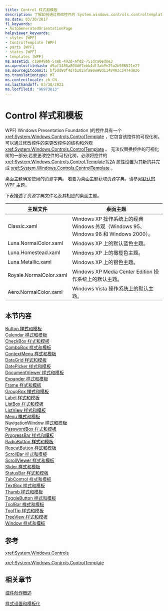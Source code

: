 ```yaml
---
title: Control 样式和模板
description: 了解如何通过修改控件的 System.windows.controls.controltemplate> 来更改 Windows Presentation Foundation 控件的结构和外观。
ms.date: 03/30/2017
f1_keywords:
- AutoGeneratedOrientationPage
helpviewer_keywords:
- styles [WPF]
- ControlTemplate [WPF]
- parts [WPF]
- states [WPF]
- templates [WPF]
ms.assetid: c19049bb-5ceb-492d-afd2-751dca0ed8e3
ms.openlocfilehash: d9af3480a804d67ebb4df3ab9e25a2b986521e27
ms.sourcegitcommit: bf5dd80f4d7b202afa90e90d1148402c5474d826
ms.translationtype: MT
ms.contentlocale: zh-CN
ms.lasthandoff: 03/30/2021
ms.locfileid: "96973813"
---
```

# <a name="control-styles-and-templates"></a>Control 样式和模板
WPF) Windows Presentation Foundation (的控件具有一个 <xref:System.Windows.Controls.ControlTemplate> ，它包含该控件的可视化树。 可以通过修改控件的来更改控件的结构和外观 <xref:System.Windows.Controls.ControlTemplate> 。 无法仅替换控件的可视化树的一部分;若要更改控件的可视化树，必须将控件的 <xref:System.Windows.Controls.Control.Template%2A> 属性设置为其新的并完成 <xref:System.Windows.Controls.ControlTemplate> 。  
  
 桌面主题确定使用的资源字典。 若要为桌面主题获取资源字典，请参阅[默认的 WPF 主题](https://github.com/Microsoft/WPF-Samples/tree/master/Graphics/2DTransforms)。  
  
 下表描述了资源字典文件名及其相应的桌面主题。  
  
|主题文件|桌面主题|  
|----------------|-------------------|  
|Classic.xaml|Windows XP 操作系统上的经典 Windows 外观（Windows 95、Windows 98 和 Windows 2000）。|  
|Luna.NormalColor.xaml|Windows XP 上的默认蓝色主题。|  
|Luna.Homestead.xaml|Windows XP 上的橄榄色主题。|  
|Luna.Metallic.xaml|Windows XP 上的银色主题。|  
|Royale.NormalColor.xaml|Windows XP Media Center Edition 操作系统上的默认主题。|  
|Aero.NormalColor.xaml|Windows Vista 操作系统上的默认主题。|  
  
## <a name="in-this-section"></a>本节内容  
 [Button 样式和模板](button-styles-and-templates.md)  
 [Calendar 样式和模板](calendar-styles-and-templates.md)  
 [CheckBox 样式和模板](checkbox-styles-and-templates.md)  
 [ComboBox 样式和模板](combobox-styles-and-templates.md)  
 [ContextMenu 样式和模板](contextmenu-styles-and-templates.md)  
 [DataGrid 样式和模板](datagrid-styles-and-templates.md)  
 [DatePicker 样式和模板](datepicker-styles-and-templates.md)  
 [DocumentViewer 样式和模板](documentviewer-styles-and-templates.md)  
 [Expander 样式和模板](expander-styles-and-templates.md)  
 [Frame 样式和模板](frame-styles-and-templates.md)  
 [GroupBox 样式和模板](groupbox-styles-and-templates.md)  
 [Label 样式和模板](label-styles-and-templates.md)  
 [ListBox 样式和模板](listbox-styles-and-templates.md)  
 [ListView 样式和模板](listview-styles-and-templates.md)  
 [Menu 样式和模板](menu-styles-and-templates.md)  
 [NavigationWindow 样式和模板](navigationwindow-styles-and-templates.md)  
 [PasswordBox 样式和模板](passwordbox-styles-and-templates.md)  
 [ProgressBar 样式和模板](progressbar-styles-and-templates.md)  
 [RadioButton 样式和模板](radiobutton-styles-and-templates.md)  
 [RepeatButton 样式和模板](repeatbutton-styles-and-templates.md)  
 [ScrollBar 样式和模板](scrollbar-styles-and-templates.md)  
 [ScrollViewer 样式和模板](scrollviewer-styles-and-templates.md)  
 [Slider 样式和模板](slider-styles-and-templates.md)  
 [StatusBar 样式和模板](statusbar-styles-and-templates.md)  
 [TabControl 样式和模板](tabcontrol-styles-and-templates.md)  
 [TextBox 样式和模板](textbox-styles-and-templates.md)  
 [Thumb 样式和模板](thumb-styles-and-templates.md)  
 [ToggleButton 样式和模板](togglebutton-styles-and-templates.md)  
 [ToolBar 样式和模板](toolbar-styles-and-templates.md)  
 [ToolTip 样式和模板](tooltip-styles-and-templates.md)  
 [TreeView 样式和模板](treeview-styles-and-templates.md)  
 [Window 样式和模板](window-styles-and-templates.md)  
  
## <a name="reference"></a>参考  
 <xref:System.Windows.Controls>  
  
 <xref:System.Windows.Controls.ControlTemplate>  
  
## <a name="related-sections"></a>相关章节  
 [控件创作概述](control-authoring-overview.md)  
  
 [样式设置和模板化](/dotnet/desktop-wpf/fundamentals/styles-templates-overview)
